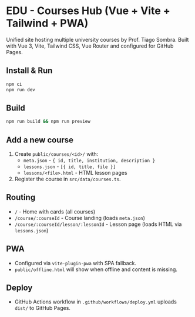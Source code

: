 # EDU - Courses Hub (Vue + Vite + Tailwind + PWA)

Unified site hosting multiple university courses by Prof. Tiago Sombra. Built with Vue 3, Vite, Tailwind CSS, Vue Router and configured for GitHub Pages.

## Install & Run

```bash
npm ci
npm run dev
```

## Build

```bash
npm run build && npm run preview
```

## Add a new course

1. Create `public/courses/<id>/` with:
   - `meta.json` - `{ id, title, institution, description }`
   - `lessons.json` - `[{ id, title, file }]`
   - `lessons/<file>.html` - HTML lesson pages
2. Register the course in `src/data/courses.ts`.

## Routing

- `/` - Home with cards (all courses)
- `/course/:courseId` - Course landing (loads `meta.json`)
- `/course/:courseId/lesson/:lessonId` - Lesson page (loads HTML via `lessons.json`)

## PWA

- Configured via `vite-plugin-pwa` with SPA fallback.
- `public/offline.html` will show when offline and content is missing.

## Deploy

- GitHub Actions workflow in `.github/workflows/deploy.yml` uploads `dist/` to GitHub Pages.